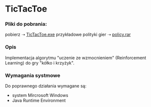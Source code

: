 # TicTacToe

### Pliki do pobrania:
pobierz ➝ [TicTacToe.exe](https://github.com/Rejman/TicTacToe/blob/master/TicTacToe.exe?raw=true)
przykładowe polityki gier ➝ [policy.rar](https://github.com/Rejman/TicTacToe/raw/master/policy%20expamles/policy.rar)

### Opis
Implementacja algorytmu "uczenie ze wzmocnieniem" (Reinforcement Learning) do gry "kółko i krzyżyk".

### Wymagania systmowe
Do poprawnego działania wymagane są:
- system Mircrosoft Windows
- Java Runtime Environment



